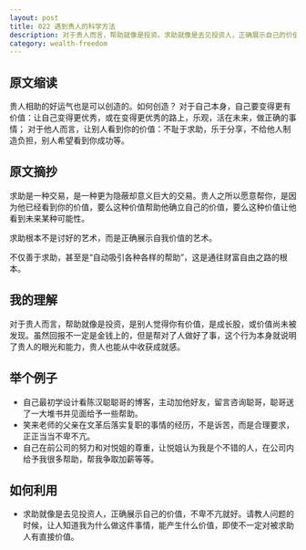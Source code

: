 ```yaml
---
layout: post
title: 022 遇到贵人的科学方法
description: 对于贵人而言，帮助就像是投资。求助就像是去见投资人，正确展示自己的价值，不卑不亢就好。
category: wealth-freedom
---
```


## 原文缩读
贵人相助的好运气也是可以创造的。如何创造？
对于自己本身，自己要变得更有价值：让自己变得更优秀，或在变得更优秀的路上，乐观，活在未来，做正确的事情；
对于他人而言，让别人看到你的价值：不耻于求助，乐于分享，不给他人制造负担，别人希望看到你成功等。

## 原文摘抄
求助是一种交易，是一种更为隐蔽却意义巨大的交易。贵人之所以愿意帮你，是因为他已经看到你的价值，要么这种价值帮助他确立自己的价值，要么这种价值让他看到未来某种可能性。

求助根本不是讨好的艺术，而是正确展示自我价值的艺术。

不仅善于求助，甚至是“自动吸引各种各样的帮助”，这是通往财富自由之路的根本。

## 我的理解
对于贵人而言，帮助就像是投资，是别人觉得你有价值，是成长股，或价值尚未被发现。虽然回报不一定是金钱上的，但是帮对了人做好了事，这个行为本身就说明了贵人的眼光和能力，贵人也能从中收获成就感。

## 举个例子
- 自己最初学设计看陈汉聪聪哥的博客，主动加他好友，留言咨询聪哥，聪哥送了一大堆书并见面给予一些帮助。
- 笑来老师的父亲在文革后落实复职的事情的经历，不是诉苦，而是合理要求，正正当当不卑不亢。
- 自己在前公司的努力和对悦姐的尊重，让悦姐认为我是个不错的人，在公司内给予我很多帮助，帮我争取加薪等等。

## 如何利用
- 求助就像是去见投资人，正确展示自己的价值，不卑不亢就好。请教人问题的时候，让人知道我为什么做这件事情，能产生什么价值，即使不一定对被求助人有直接价值。


